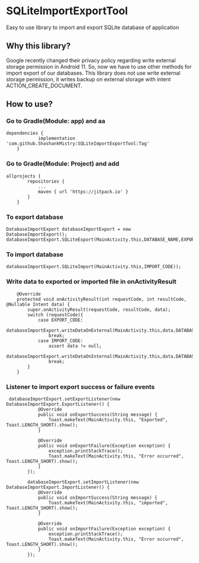 # SQLiteImportExportTool
Easy to use library to import and export SQLite database of application

## Why this library?

Google recently changed their privacy policy regarding write external storage permission in Android 11. So, now we have to use other methods for import export of our databases.
This library does not use write external storage permission, it writes backup on external storage with intent ACTION_CREATE_DOCUMENT.

## How to use?

### Go to Gradle(Module: app) and aa
```
dependencies {
	        implementation 'com.github.ShashankMistry:SQLiteImportExportTool:Tag'
	}
```

### Go to Gradle(Module: Project) and add
```
allprojects {
		repositories {
			...
			maven { url 'https://jitpack.io' }
		}
	}
```

### To export database
```
DatabaseImportExport databaseImportExport = new DatabaseImportExport();
databaseImportExport.SQLiteExport(MainActivity.this,DATABASE_NAME,EXPORT_CODE);
```
### To import database
```
databaseImportExport.SQLiteImport(MainActivity.this,IMPORT_CODE));
```

### Write data to exported or imported file in onActivityResult
```
    @Override
    protected void onActivityResult(int requestCode, int resultCode, @Nullable Intent data) {
        super.onActivityResult(requestCode, resultCode, data);
        switch (requestCode){
            case EXPORT_CODE:
                databaseImportExport.writeDataOnExternal(MainActivity.this,data,DATABASE_NAME);
                break;
            case IMPORT_CODE:
                assert data != null;
                databaseImportExport.writeDataOnInternal(MainActivity.this,data,DATABASE_NAME);
                break;
        }
    }
```
### Listener to import export success or failure events
```
 databaseImportExport.setExportListener(new DatabaseImportExport.ExportListener() {
            @Override
            public void onExportSuccess(String message) {
                Toast.makeText(MainActivity.this, "Exported", Toast.LENGTH_SHORT).show();
            }

            @Override
            public void onExportFailure(Exception exception) {
                exception.printStackTrace();
                Toast.makeText(MainActivity.this, "Error occurred", Toast.LENGTH_SHORT).show();
            }
        });

        databaseImportExport.setImportListener(new DatabaseImportExport.ImportListener() {
            @Override
            public void onImportSuccess(String message) {
                Toast.makeText(MainActivity.this, "imported", Toast.LENGTH_SHORT).show();
            }

            @Override
            public void onImportFailure(Exception exception) {
                exception.printStackTrace();
                Toast.makeText(MainActivity.this, "Error occurred", Toast.LENGTH_SHORT).show();
            }
        });
```
